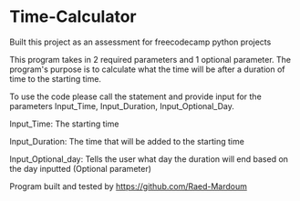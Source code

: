 # Time-Calculator
Built this project as an assessment for freecodecamp python projects


This program takes in 2 required parameters and 1 optional parameter.
The program's purpose is to calculate what the time will be after a duration of time to the starting time.


To use the code please call the statement and provide input for the parameters Input_Time, Input_Duration, Input_Optional_Day.

Input_Time: The starting time

Input_Duration: The time that will be added to the starting time

Input_Optional_day: Tells the user what day the duration will end based on the day inputted (Optional parameter)

Program built and tested by https://github.com/Raed-Mardoum
